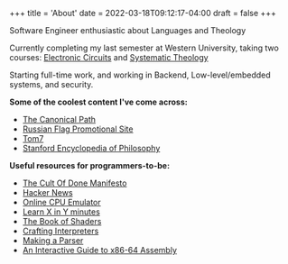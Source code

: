 +++
title = 'About'
date = 2022-03-18T09:12:17-04:00
draft = false
+++

Software Engineer enthusiastic about Languages and Theology


Currently completing my last semester at Western University, taking two courses: [Electronic Circuits](https://www.westerncalendar.uwo.ca/Courses.cfm?CourseAcadCalendarID=MAIN_021310_1&SelectedCalendar=Live&ArchiveID=) and [Systematic Theology](https://www.westerncalendar.uwo.ca/Courses.cfm?CourseAcadCalendarID=HURON_019363_1&SelectedCalendar=Live&ArchiveID=)

Starting full-time work, and working in Backend, Low-level/embedded systems, and security.  



__Some of the coolest content I've come across:__
- [The Canonical Path](https://everynoise.com/canonicalpath.cgi)
- [Russian Flag Promotional Site](https://oflage.ru/)
- [Tom7](http://radar.spacebar.org/f/a/weblog/comment/1/1157)
- [Stanford Encyclopedia of Philosophy](https://plato.stanford.edu/)


__Useful resources for programmers-to-be:__
- [The Cult Of Done Manifesto](https://thomasdeneuville.com/cult-of-done-manifesto/)
- [Hacker News](https://news.ycombinator.com/)
- [Online CPU Emulator](https://cpulator.01xz.net/?sys=arm-de1soc)
- [Learn X in Y minutes](https://learnxinyminutes.com/)
- [The Book of Shaders](https://thebookofshaders.com/)
- [Crafting Interpreters](https://craftinginterpreters.com/)
- [Making a Parser](https://osblog.stephenmarz.com/)
- [An Interactive Guide to x86-64 Assembly](https://halb.it/posts/x64-moving-data/)

